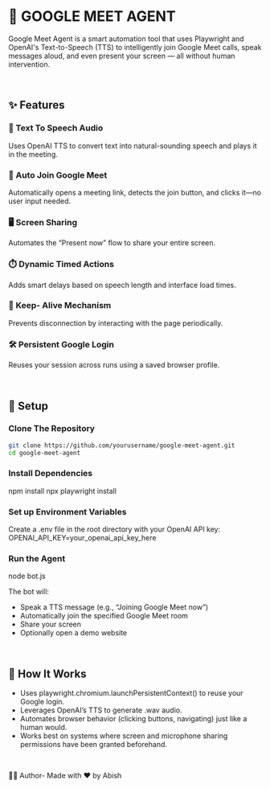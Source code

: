 # 🤖 GOOGLE MEET AGENT

Google Meet Agent is a smart automation tool that uses Playwright and OpenAI's Text-to-Speech (TTS) to intelligently join Google Meet calls, speak messages aloud, and even present your screen — all without human intervention.

<br> 

## ✨ Features

### 🎤 Text To Speech Audio

Uses OpenAI TTS to convert text into natural-sounding speech and plays it in the meeting.

### 📅 Auto Join Google Meet

Automatically opens a meeting link, detects the join button, and clicks it—no user input needed.

### 🖥️ Screen Sharing

Automates the “Present now” flow to share your entire screen.

### ⏱️ Dynamic Timed Actions

Adds smart delays based on speech length and interface load times.

### 🔄 Keep- Alive Mechanism

Prevents disconnection by interacting with the page periodically.

### 🛠️ Persistent Google Login

Reuses your session across runs using a saved browser profile.

<br>

## 🚀 Setup

### Clone The Repository

```bash
git clone https://github.com/yourusername/google-meet-agent.git
cd google-meet-agent
```

### Install Dependencies
npm install
npx playwright install

### Set up Environment Variables
Create a .env file in the root directory with your OpenAI API key:
OPENAI_API_KEY=your_openai_api_key_here

### Run the Agent
node bot.js

The bot will:

- Speak a TTS message (e.g., “Joining Google Meet now”)
- Automatically join the specified Google Meet room
- Share your screen
- Optionally open a demo website

<br>

## 🧠 How It Works
- Uses playwright.chromium.launchPersistentContext() to reuse your Google login.
- Leverages OpenAI’s TTS to generate .wav audio.
- Automates browser behavior (clicking buttons, navigating) just like a human would.
- Works best on systems where screen and microphone sharing permissions have been granted beforehand.

<br>

🧑‍💻 Author-
Made with ❤️ by Abish